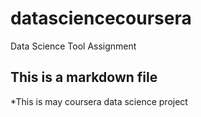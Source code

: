 # datasciencecoursera
Data Science Tool Assignment
## This is a markdown file

*This is may coursera data science project
